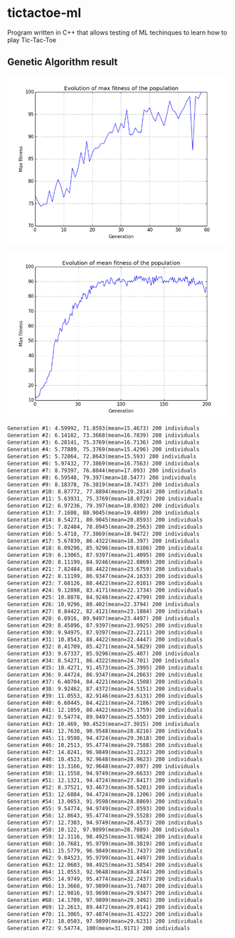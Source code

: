 tictactoe-ml
============

Program written in C++ that allows testing of ML techinques to learn how to play Tic-Tac-Toe


## Genetic Algorithm result

![Graph](resources/imgs/evolution.png)

![Graph](resources/imgs/meanevolution.png)

    Generation #1: 4.59992, 71.8593(mean=15.4673) 200 individuals
    Generation #2: 6.14182, 73.3668(mean=16.7839) 200 individuals
    Generation #3: 6.28141, 75.3769(mean=16.7136) 200 individuals
    Generation #4: 5.77889, 75.3769(mean=15.4296) 200 individuals
    Generation #5: 5.72864, 72.8643(mean=15.593) 200 individuals
    Generation #6: 5.97432, 77.3869(mean=16.7563) 200 individuals
    Generation #7: 8.79397, 76.8844(mean=17.093) 200 individuals
    Generation #8: 6.59548, 79.397(mean=18.5477) 200 individuals
    Generation #9: 8.18378, 76.3819(mean=18.7437) 200 individuals
    Generation #10: 8.87772, 77.8894(mean=19.2814) 200 individuals
    Generation #11: 5.63931, 75.3769(mean=18.0729) 200 individuals
    Generation #12: 6.97236, 79.397(mean=18.0302) 200 individuals
    Generation #13: 7.1608, 80.9045(mean=19.4899) 200 individuals
    Generation #14: 8.54271, 80.9045(mean=20.8593) 200 individuals
    Generation #15: 7.82484, 78.8945(mean=20.2563) 200 individuals
    Generation #16: 5.4718, 77.3869(mean=18.9472) 200 individuals
    Generation #17: 5.67839, 86.4322(mean=18.397) 200 individuals
    Generation #18: 6.09296, 85.9296(mean=19.6106) 200 individuals
    Generation #19: 6.13065, 87.9397(mean=21.4095) 200 individuals
    Generation #20: 8.11199, 84.9246(mean=22.8869) 200 individuals
    Generation #21: 7.82484, 88.4422(mean=23.6759) 200 individuals
    Generation #22: 8.11199, 86.9347(mean=24.1633) 200 individuals
    Generation #23: 7.68126, 88.4422(mean=22.0101) 200 individuals
    Generation #24: 9.12898, 83.4171(mean=22.1734) 200 individuals
    Generation #25: 10.8878, 84.9246(mean=22.4799) 200 individuals
    Generation #26: 10.9296, 80.402(mean=22.3794) 200 individuals
    Generation #27: 8.84422, 82.4121(mean=23.1884) 200 individuals
    Generation #28: 6.8916, 89.9497(mean=23.4497) 200 individuals
    Generation #29: 8.45896, 87.9397(mean=23.9925) 200 individuals
    Generation #30: 9.94975, 87.9397(mean=23.2211) 200 individuals
    Generation #31: 10.8543, 88.4422(mean=22.4447) 200 individuals
    Generation #32: 8.41709, 85.4271(mean=24.5829) 200 individuals
    Generation #33: 9.67337, 85.9296(mean=25.407) 200 individuals
    Generation #34: 8.54271, 86.4322(mean=24.701) 200 individuals
    Generation #35: 10.4271, 91.4573(mean=25.3995) 200 individuals
    Generation #36: 9.44724, 86.9347(mean=24.2663) 200 individuals
    Generation #37: 6.40704, 84.4221(mean=24.1508) 200 individuals
    Generation #38: 9.92462, 87.4372(mean=24.5151) 200 individuals
    Generation #39: 11.0553, 82.9146(mean=23.6131) 200 individuals
    Generation #40: 6.60445, 84.4221(mean=24.7186) 200 individuals
    Generation #41: 12.1859, 88.4422(mean=25.1759) 200 individuals
    Generation #42: 9.54774, 89.9497(mean=25.5503) 200 individuals
    Generation #43: 10.469, 90.4523(mean=27.3015) 200 individuals
    Generation #44: 12.7638, 90.9548(mean=28.8216) 200 individuals
    Generation #45: 11.9598, 94.4724(mean=29.3618) 200 individuals
    Generation #46: 10.2513, 95.4774(mean=29.7588) 200 individuals
    Generation #47: 14.8241, 96.9849(mean=31.2312) 200 individuals
    Generation #48: 10.4523, 92.9648(mean=28.9623) 200 individuals
    Generation #49: 13.3166, 92.9648(mean=27.897) 200 individuals
    Generation #50: 11.1558, 94.9749(mean=29.6633) 200 individuals
    Generation #51: 12.1321, 94.4724(mean=27.8417) 200 individuals
    Generation #52: 8.37521, 93.4673(mean=30.5201) 200 individuals
    Generation #53: 12.6884, 94.4724(mean=28.1206) 200 individuals
    Generation #54: 13.0653, 91.9598(mean=28.8869) 200 individuals
    Generation #55: 9.54774, 94.9749(mean=27.8593) 200 individuals
    Generation #56: 12.8643, 95.4774(mean=29.5528) 200 individuals
    Generation #57: 12.7303, 94.9749(mean=28.4573) 200 individuals
    Generation #58: 10.122, 97.9899(mean=28.7889) 200 individuals
    Generation #59: 12.3116, 98.4925(mean=31.9824) 200 individuals
    Generation #60: 10.7681, 95.9799(mean=30.3819) 200 individuals
    Generation #61: 15.5779, 96.9849(mean=31.7437) 200 individuals
    Generation #62: 9.04523, 95.9799(mean=31.4497) 200 individuals
    Generation #63: 12.0603, 98.4925(mean=31.5854) 200 individuals
    Generation #64: 11.0553, 92.9648(mean=28.8744) 200 individuals
    Generation #65: 14.9749, 95.4774(mean=32.2437) 200 individuals
    Generation #66: 13.3668, 97.9899(mean=31.7487) 200 individuals
    Generation #67: 12.9816, 93.9698(mean=29.9347) 200 individuals
    Generation #68: 14.1709, 97.9899(mean=29.3492) 200 individuals
    Generation #69: 12.2613, 89.4472(mean=29.8141) 200 individuals
    Generation #70: 11.3065, 97.4874(mean=31.4322) 200 individuals
    Generation #71: 10.0503, 97.9899(mean=29.6231) 200 individuals
    Generation #72: 9.54774, 100(mean=31.9171) 200 individuals
